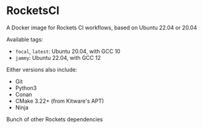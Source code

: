 # RocketsCI

A Docker image for Rockets CI workflows, based on Ubuntu 22.04 or 20.04

Available tags:

- `focal`, `latest`: Ubuntu 20.04, with GCC 10
- `jammy`: Ubuntu 22.04, with GCC 12

Either versions also include:

- Git
- Python3
- Conan
- CMake 3.22+ (from Kitware's APT)
- Ninja

Bunch of other Rockets dependencies